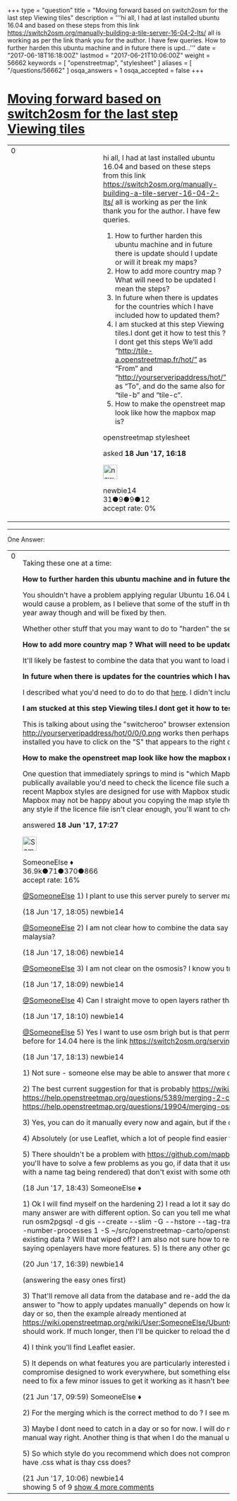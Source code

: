 +++
type = "question"
title = "Moving forward based on switch2osm for the last step Viewing tiles"
description = '''hi all,  I had at last installed ubuntu 16.04 and based on these steps from this link https://switch2osm.org/manually-building-a-tile-server-16-04-2-lts/ all is working as per the link thank you for the author. I have few queries.  How to further harden this ubuntu machine and in future there is upd...'''
date = "2017-06-18T16:18:00Z"
lastmod = "2017-06-21T10:06:00Z"
weight = 56662
keywords = [ "openstreetmap", "stylesheet" ]
aliases = [ "/questions/56662" ]
osqa_answers = 1
osqa_accepted = false
+++

<div class="headNormal">

# [Moving forward based on switch2osm for the last step Viewing tiles](/questions/56662/moving-forward-based-on-switch2osm-for-the-last-step-viewing-tiles)

</div>

<div id="main-body">

<div id="askform">

<table id="question-table" style="width:100%;">
<colgroup>
<col style="width: 50%" />
<col style="width: 50%" />
</colgroup>
<tbody>
<tr>
<td style="width: 30px; vertical-align: top"><div class="vote-buttons">
<span id="post-56662-upvote" class="ajax-command post-vote up" rel="nofollow" title="I like this post (click again to cancel)"> </span>
<div id="post-56662-score" class="post-score" title="current number of votes">
0
</div>
<span id="post-56662-downvote" class="ajax-command post-vote down" rel="nofollow" title="I dont like this post (click again to cancel)"> </span> <span id="favorite-mark" class="ajax-command favorite-mark" rel="nofollow" title="mark/unmark this question as favorite (click again to cancel)"> </span>
<div id="favorite-count" class="favorite-count">
&#10;</div>
</div></td>
<td><div id="item-right">
<div class="question-body">
<p>hi all, I had at last installed ubuntu 16.04 and based on these steps from this link <a href="https://switch2osm.org/manually-building-a-tile-server-16-04-2-lts/">https://switch2osm.org/manually-building-a-tile-server-16-04-2-lts/</a> all is working as per the link thank you for the author. I have few queries.</p>
<ol>
<li>How to further harden this ubuntu machine and in future there is update should I update or will it break my maps?</li>
<li>How to add more country map ? What will need to be updated I mean the steps?</li>
<li>In future when there is updates for the countries which I have included how to updated them?</li>
<li>I am stucked at this step Viewing tiles.I dont get it how to test this ? I dont get this steps We’ll add “<a href="http://tile-a.openstreetmap.fr/hot/”">http://tile-a.openstreetmap.fr/hot/”</a> as “From” and “<a href="http://yourserveripaddress/hot/”">http://yourserveripaddress/hot/”</a> as “To”, and do the same also for “tile-b” and “tile-c”.</li>
<li>How to make the openstreet map look like how the mapbox map is?</li>
</ol>
</div>
<div id="question-tags" class="tags-container tags">
<span class="post-tag tag-link-openstreetmap" rel="tag" title="see questions tagged &#39;openstreetmap&#39;">openstreetmap</span> <span class="post-tag tag-link-stylesheet" rel="tag" title="see questions tagged &#39;stylesheet&#39;">stylesheet</span>
</div>
<div id="question-controls" class="post-controls">
&#10;</div>
<div class="post-update-info-container">
<div class="post-update-info post-update-info-user">
<p>asked <strong>18 Jun '17, 16:18</strong></p>
<img src="https://secure.gravatar.com/avatar/26750873415fcbe30ebf2fdeab499d99?s=32&amp;d=identicon&amp;r=g" class="gravatar" width="32" height="32" alt="newbie14&#39;s gravatar image" />
<p><span>newbie14</span><br />
<span class="score" title="31 reputation points">31</span><span title="9 badges"><span class="badge1">●</span><span class="badgecount">9</span></span><span title="9 badges"><span class="silver">●</span><span class="badgecount">9</span></span><span title="12 badges"><span class="bronze">●</span><span class="badgecount">12</span></span><br />
<span class="accept_rate" title="Rate of the user&#39;s accepted answers">accept rate:</span> <span title="newbie14 has no accepted answers">0%</span></p>
</div>
</div>
<div id="comments-container-56662" class="comments-container">
&#10;</div>
<div id="comment-tools-56662" class="comment-tools">
&#10;</div>
<div class="clear">
&#10;</div>
<div id="comment-56662-form-container" class="comment-form-container">
&#10;</div>
<div class="clear">
&#10;</div>
</div></td>
</tr>
</tbody>
</table>

------------------------------------------------------------------------

<div class="tabBar">

<span id="sort-top"></span>

<div class="headQuestions">

One Answer:

</div>

</div>

<span id="56663"></span>

<div id="answer-container-56663" class="answer">

<table style="width:100%;">
<colgroup>
<col style="width: 50%" />
<col style="width: 50%" />
</colgroup>
<tbody>
<tr>
<td style="width: 30px; vertical-align: top"><div class="vote-buttons">
<span id="post-56663-upvote" class="ajax-command post-vote up" rel="nofollow" title="I like this post (click again to cancel)"> </span>
<div id="post-56663-score" class="post-score" title="current number of votes">
0
</div>
<span id="post-56663-downvote" class="ajax-command post-vote down" rel="nofollow" title="I dont like this post (click again to cancel)"> </span>
</div></td>
<td><div class="item-right">
<div class="answer-body">
<p>Taking these one at a time:</p>
<p><strong>How to further harden this ubuntu machine and in future there is update should I update or will it break my maps?</strong></p>
<p>You shouldn't have a problem applying regular Ubuntu 16.04 LTS updates. Upgrading to 18.04 LTS (which I guess will be out early 2018) would cause a problem, as I believe that some of the stuff in the repositories used by those instructions needs updating before then. That's a year away though and will be fixed by then.</p>
<p>Whether other stuff that you may want to do to "harden" the server will break things rather depends on what you're actually doing.</p>
<p><strong>How to add more country map ? What will need to be updated I mean the steps?</strong></p>
<p>It'll likely be fastest to combine the data that you want to load into one file and then run "osm2pgsql" again with the "create" argument.</p>
<p><strong>In future when there is updates for the countries which I have included how to updated them?</strong></p>
<p>I described what you'd need to do to do that <a href="https://wiki.openstreetmap.org/wiki/User:SomeoneElse/Ubuntu_1604_tileserver_load#Updating_your_database_as_people_edit_OpenStreetMap">here</a>. I didn't include that in the main "switch2osm" article to avoid confusing people too much.</p>
<p><strong>I am stucked at this step Viewing tiles.I dont get it how to test this ?</strong></p>
<p>This is talking about using the "switcheroo" browser extension within the Chrome or Chromium browser. If a link such as <a href="http://yourserveripaddress/hot/0/0/0.png">http://yourserveripaddress/hot/0/0/0.png</a> works then perhaps we need to explain a bit more about installing switcheroo and configuring it (once installed you have to click on the "S" that appears to the right of the addreess bar - hopefully things become more clear then).</p>
<p><strong>How to make the openstreet map look like how the mapbox map is?</strong></p>
<p>One question that immediately springs to mind is "which Mapbox map?". They have lots of different map styles. Of those styles that are publically available you'd need to check the licence file such as <a href="https://github.com/mapbox/osm-bright/blob/master/LICENSE.txt">here</a> for OSM Bright to see what you're allowed to do with it. Also some more recent Mapbox styles are designed for use with Mapbox studio rather than the tools described in the switch2osm guide. Another issue is that Mapbox may not be happy about you copying the map style that you are interested in (see <a href="https://github.com/osm2vectortiles/osm2vectortiles/issues/387">here</a> for such an issue in another map style). With any style if the licence file isn't clear enough, you'll want to check with the style's authors that it's OK to copy in this way.</p>
</div>
<div class="answer-controls post-controls">
&#10;</div>
<div class="post-update-info-container">
<div class="post-update-info post-update-info-user">
<p>answered <strong>18 Jun '17, 17:27</strong></p>
<img src="https://secure.gravatar.com/avatar/0bf1aa22f7f5e045b0eb8beb79fe7907?s=32&amp;d=identicon&amp;r=g" class="gravatar" width="32" height="32" alt="SomeoneElse&#39;s gravatar image" />
<p><span>SomeoneElse ♦</span><br />
<span class="score" title="36866 reputation points"><span>36.9k</span></span><span title="71 badges"><span class="badge1">●</span><span class="badgecount">71</span></span><span title="370 badges"><span class="silver">●</span><span class="badgecount">370</span></span><span title="866 badges"><span class="bronze">●</span><span class="badgecount">866</span></span><br />
<span class="accept_rate" title="Rate of the user&#39;s accepted answers">accept rate:</span> <span title="SomeoneElse has 228 accepted answers">16%</span></p>
</div>
</div>
<div id="comments-container-56663" class="comments-container">
<span id="56664"></span>
<div id="comment-56664" class="comment">
<div id="post-56664-score" class="comment-score">
&#10;</div>
<div class="comment-text">
<p><a href="https://help.openstreetmap.org/users/387/someoneelse">@SomeoneElse</a> 1) I plant to use this server purely to server map and nonamtim for reverse geo code. So what hardenning can I do any tips?</p>
</div>
<div id="comment-56664-info" class="comment-info">
<span class="comment-age">(18 Jun '17, 18:05)</span> <span class="comment-user userinfo">newbie14</span>
</div>
</div>
<span id="56665"></span>
<div id="comment-56665" class="comment">
<div id="post-56665-score" class="comment-score">
&#10;</div>
<div class="comment-text">
<p><a href="https://help.openstreetmap.org/users/387/someoneelse">@SomeoneElse</a> 2) I am not clear how to combine the data say I want to do for thailand and malaysia now. But now I have only loaded for malaysia?</p>
</div>
<div id="comment-56665-info" class="comment-info">
<span class="comment-age">(18 Jun '17, 18:06)</span> <span class="comment-user userinfo">newbie14</span>
</div>
</div>
<span id="56666"></span>
<div id="comment-56666" class="comment">
<div id="post-56666-score" class="comment-score">
&#10;</div>
<div class="comment-text">
<p><a href="https://help.openstreetmap.org/users/387/someoneelse">@SomeoneElse</a> 3) I am not clear on the osmosis? I know you trying to run a crontab or maybe if I want to do manually is it possible too?</p>
</div>
<div id="comment-56666-info" class="comment-info">
<span class="comment-age">(18 Jun '17, 18:09)</span> <span class="comment-user userinfo">newbie14</span>
</div>
</div>
<span id="56667"></span>
<div id="comment-56667" class="comment">
<div id="post-56667-score" class="comment-score">
&#10;</div>
<div class="comment-text">
<p><a href="https://help.openstreetmap.org/users/387/someoneelse">@SomeoneElse</a> 4) Can I straight move to open layers rather than doing this chrome extension?</p>
</div>
<div id="comment-56667-info" class="comment-info">
<span class="comment-age">(18 Jun '17, 18:10)</span> <span class="comment-user userinfo">newbie14</span>
</div>
</div>
<span id="56668"></span>
<div id="comment-56668" class="comment">
<div id="post-56668-score" class="comment-score">
&#10;</div>
<div class="comment-text">
<p><a href="https://help.openstreetmap.org/users/387/someoneelse">@SomeoneElse</a> 5) Yes I want to use osm brigh but is that permissible to use or only map box not so clear on the terms there. I saw you did before for 14.04 here is the link <a href="https://switch2osm.org/serving-tiles/manually-building-a-tile-server-14-04/">https://switch2osm.org/serving-tiles/manually-building-a-tile-server-14-04/</a></p>
</div>
<div id="comment-56668-info" class="comment-info">
<span class="comment-age">(18 Jun '17, 18:13)</span> <span class="comment-user userinfo">newbie14</span>
</div>
</div>
<span id="56670"></span>
<div id="comment-56670" class="comment not_top_scorer">
<div id="post-56670-score" class="comment-score">
&#10;</div>
<div class="comment-text">
<p>1) Not sure - someone else may be able to answer that more comprehensively</p>
<p>2) The best current suggestion for that is probably <a href="https://wiki.openstreetmap.org/wiki/Osmium">https://wiki.openstreetmap.org/wiki/Osmium</a> . Also see <a href="/questions/5389/merging-2-countries-with-osm2pgsql">https://help.openstreetmap.org/questions/5389/merging-2-countries-with-osm2pgsql</a> and <a href="/questions/19904/merging-osm-files-with-osmosis-and-import-to-postgres-with-osm2pgsql">https://help.openstreetmap.org/questions/19904/merging-osm-files-with-osmosis-and-import-to-postgres-with-osm2pgsql</a> .</p>
<p>3) Yes, you can do it manually every now and again, but if the data's significantly out of date it'll be quicker to reload rather than update.</p>
<p>4) Absolutely (or use Leaflet, which a lot of people find easier than OpenLayers).</p>
<p>5) There shouldn't be a problem with <a href="https://github.com/mapbox/osm-bright/">https://github.com/mapbox/osm-bright/</a> . Do be aware that it hasn't been updated for a year. I'd expect you'll have to solve a few problems as you go, if data that it uses has changed. Also there are a few issues with that style (such as everything with a name tag being rendered) that don't exist with some other styles.</p>
</div>
<div id="comment-56670-info" class="comment-info">
<span class="comment-age">(18 Jun '17, 18:43)</span> <span class="comment-user userinfo">SomeoneElse ♦</span>
</div>
</div>
<span id="56698"></span>
<div id="comment-56698" class="comment not_top_scorer">
<div id="post-56698-score" class="comment-score">
&#10;</div>
<div class="comment-text">
<p>1) Ok I will find myself on the hardening 2) I read a lot it say download osmium? The merging part I am not too sure what is the correct method many answer are with different option. So can you tell me what is the exact method? 3) I am wondering say I have run this command and again I run osm2pgsql -d gis --create --slim -G --hstore --tag-transform-script ~/src/openstreetmap-carto/openstreetmap-carto.lua -C 2500 --number-processes 1 -S ~/src/openstreetmap-carto/openstreetmap-carto.style ~/data/azerbaijan-latest.osm.pbf what will happened to existing data ? Will that wiped off? I am also not sure how to rerun updates manually? 4) I am exploring both leaflet and openlayer but people saying openlayers have more features. 5) Is there any other good style sheet which you will recommend or go with the default version?</p>
</div>
<div id="comment-56698-info" class="comment-info">
<span class="comment-age">(20 Jun '17, 16:39)</span> <span class="comment-user userinfo">newbie14</span>
</div>
</div>
<span id="56704"></span>
<div id="comment-56704" class="comment not_top_scorer">
<div id="post-56704-score" class="comment-score">
&#10;</div>
<div class="comment-text">
<p>(answering the easy ones first)</p>
<p>3) That'll remove all data from the database and re-add the data in the file that you supply, in your example "azerbaijan-latest.osm.pbf". The answer to "how to apply updates manually" depends on how long between manual updates you plan to leave it. If you just want to catch up a day or so, then the example already mentioned at <a href="https://wiki.openstreetmap.org/wiki/User:SomeoneElse/Ubuntu_1604_tileserver_load#Updating_your_database_as_people_edit_OpenStreetMap">https://wiki.openstreetmap.org/wiki/User:SomeoneElse/Ubuntu_1604_tileserver_load#Updating_your_database_as_people_edit_OpenStreetMap</a> should work. If much longer, then I'll be quicker to reload the database than apply updates.</p>
<p>4) I think you'll find Leaflet easier.</p>
<p>5) It depends on what features you are particularly interested in showing and where in the world you are. The default OSM style is a compromise designed to work everywhere, but something else might be better for you. OSM Bright is relatively easy to modify, but you might need to fix a few minor issues to get it working as it hasn't been touched for a while.</p>
</div>
<div id="comment-56704-info" class="comment-info">
<span class="comment-age">(21 Jun '17, 09:59)</span> <span class="comment-user userinfo">SomeoneElse ♦</span>
</div>
</div>
<span id="56705"></span>
<div id="comment-56705" class="comment not_top_scorer">
<div id="post-56705-score" class="comment-score">
&#10;</div>
<div class="comment-text">
<p>2) For the merging which is the correct method to do ? I see many different google links a bit lost there.</p>
<p>3) Maybe I dont need to catch in a day or so for now. I will do manual right. What do you mean by quicket to reload the database meaning the manual way right. Another thing is that when I do the manual update is this the only step needed or any other steps need to be executed?</p>
<p>5) So which style do you recommend which does not compromise anything? I am sorry very new to all this. I also even leaflet and open layers have .css what is thay css does?</p>
</div>
<div id="comment-56705-info" class="comment-info">
<span class="comment-age">(21 Jun '17, 10:06)</span> <span class="comment-user userinfo">newbie14</span>
</div>
</div>
</div>
<div id="comment-tools-56663" class="comment-tools">
<span class="comments-showing"> showing 5 of 9 </span> <a href="#" class="show-all-comments-link">show 4 more comments</a>
</div>
<div class="clear">
&#10;</div>
<div id="comment-56663-form-container" class="comment-form-container">
&#10;</div>
<div class="clear">
&#10;</div>
</div></td>
</tr>
</tbody>
</table>

</div>

<div class="paginator-container-left">

</div>

</div>

</div>

